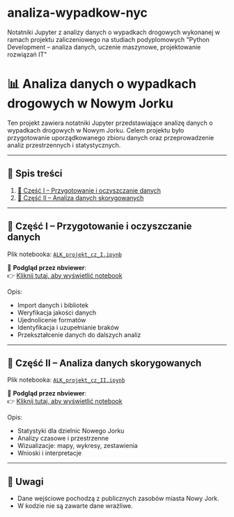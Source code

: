 # analiza-wypadkow-nyc

Notatniki Jupyter z analizy danych o wypadkach drogowych wykonanej w ramach projektu zaliczeniowego na studiach podyplomowych "Python Development – analiza danych, uczenie maszynowe, projektowanie rozwiązań IT"
 
# 📊 Analiza danych o wypadkach drogowych w Nowym Jorku

Ten projekt zawiera notatniki Jupyter przedstawiające analizę danych o wypadkach drogowych w Nowym Jorku. Celem projektu było przygotowanie uporządkowanego zbioru danych oraz przeprowadzenie analiz przestrzennych i statystycznych.


---

## 🧭 Spis treści

1. [📘 Część I – Przygotowanie i oczyszczanie danych](#część-i--przygotowanie-i-oczyszczanie-danych)
2. [📙 Część II – Analiza danych skorygowanych](#część-ii--analiza-danych-skorygowanych)

---

## 📘 Część I – Przygotowanie i oczyszczanie danych

Plik notebooka: [`ALK_projekt_cz_I.ipynb`](ALK_projekt_cz_II.ipynb)

🔗 **Podgląd przez nbviewer**:  
👉 [Kliknij tutaj, aby wyświetlić notebook](https://nbviewer.org/github/eMKam/analiza-wypadkow-nyc/blob/main/ALK_projekt_cz_I.ipynb)

Opis:
- Import danych i bibliotek
- Weryfikacja jakości danych
- Ujednolicenie formatów
- Identyfikacja i uzupełnianie braków
- Przekształcenie danych do dalszych analiz

---

## 📙 Część II – Analiza danych skorygowanych

Plik notebooka: [`ALK_projekt_cz_II.ipynb`](ALK_projekt_cz_II.ipynb)

🔗 **Podgląd przez nbviewer**:  
👉 [Kliknij tutaj, aby wyświetlić notebook](https://nbviewer.org/github/eMKam/analiza-wypadkow-nyc/blob/main/ALK_projekt_cz_II.ipynb)

Opis:
- Statystyki dla dzielnic Nowego Jorku
- Analizy czasowe i przestrzenne
- Wizualizacje: mapy, wykresy, zestawienia
- Wnioski i interpretacje

---

## 📌 Uwagi

- Dane wejściowe pochodzą z publicznych zasobów miasta Nowy Jork.
- W kodzie nie są zawarte dane wrażliwe.
